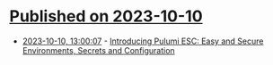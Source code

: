 # [Published on 2023-10-10](index.md)

* [2023-10-10, 13:00:07](https://lobste.rs/s/bd53ai/introducing_pulumi_esc_easy_secure) - [Introducing Pulumi ESC: Easy and Secure Environments, Secrets and Configuration](https://www.pulumi.com/blog/environments-secrets-configurations-management/)
